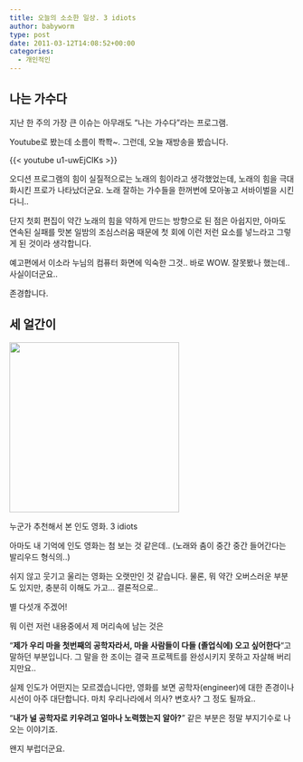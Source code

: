 ```yaml
---
title: 오늘의 소소한 일상. 3 idiots
author: babyworm
type: post
date: 2011-03-12T14:08:52+00:00
categories:
  - 개인적인
---
```


## 나는 가수다
지난 한 주의 가장 큰 이슈는 아무래도 “나는 가수다”라는 프로그램. 

Youtube로 봤는데 소름이 쫙쫙~. 그런데, 오늘 재방송을 봤습니다. 

{{< youtube u1-uwEjCIKs >}}

오디션 프로그램의 힘이 실질적으로는 노래의 힘이라고 생각했었는데, 노래의 힘을 극대화시킨 프로가 나타났더군요. 노래 잘하는 가수들을 한꺼번에 모아놓고 서바이벌을 시킨다니..

단지 첫회 편집이 약간 노래의 힘을 약하게 만드는 방향으로 된 점은 아쉽지만, 아마도 연속된 실패를 맛본 일밤의 조심스러움 때문에 첫 회에 이런 저런 요소를 넣느라고 그렇게 된 것이라 생각합니다. 

예고편에서 이소라 누님의 컴퓨터 화면에 익숙한 그것.. 바로 WOW. 잘못봤나 했는데.. 사실이더군요.. 

존경합니다.

## 세 얼간이

<img loading="lazy" decoding="async" src="https://contents.kyobobook.co.kr/sih/fit-in/400x0/music/large/9914/2419975.jpg" class="aligncenter" alt="" width = 300 data-recalc-dims="1" />

누군가 추천해서 본 인도 영화. 3 idiots

아마도 내 기억에 인도 영화는 첨 보는 것 같은데.. (노래와 춤이 중간 중간 들어간다는 발리우드 형식의..)

쉬지 않고 웃기고 울리는 영화는 오랫만인 것 같습니다. 물론, 뭐 약간 오버스러운 부분도 있지만, 충분히 이해도 가고… 결론적으로.. 

별 다섯개 주겠어!

뭐 이런 저런 내용중에서 제 머리속에 남는 것은 

“<b>제가 우리 마을 첫번째의 공학자라서, 마을 사람들이 다들 (졸업식에) 오고 싶어한다</b>“고 말하던 부분입니다. 그 말을 한 조이는 결국 프로젝트를 완성시키지 못하고 자살해 버리지만요..

실제 인도가 어떤지는 모르겠습니다만, 영화를 보면 공학자(engineer)에 대한 존경이나 시선이 아주 대단합니다. 마치 우리나라에서 의사? 변호사? 그 정도 될까요..

“<b>내가 널 공학자로 키우려고 얼마나 노력했는지 알아?</b>” 같은 부분은 정말 부지기수로 나오는 이야기죠. 

왠지 부럽더군요. 